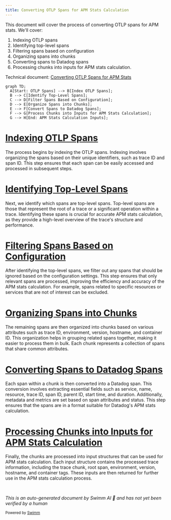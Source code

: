 ```yaml
---
title: Converting OTLP Spans for APM Stats Calculation
---
```

This document will cover the process of converting OTLP spans for APM stats. We'll cover:

1. Indexing OTLP spans
2. Identifying top-level spans
3. Filtering spans based on configuration
4. Organizing spans into chunks
5. Converting spans to Datadog spans
6. Processing chunks into inputs for APM stats calculation.

Technical document: <SwmLink doc-title="Converting OTLP Spans for APM Stats">[Converting OTLP Spans for APM Stats](/.swm/converting-otlp-spans-for-apm-stats.g3qti1fg.sw.md)</SwmLink>

```mermaid
graph TD;
  A[Start: OTLP Spans] --> B[Index OTLP Spans];
  B --> C[Identify Top-Level Spans];
  C --> D[Filter Spans Based on Configuration];
  D --> E[Organize Spans into Chunks];
  E --> F[Convert Spans to Datadog Spans];
  F --> G[Process Chunks into Inputs for APM Stats Calculation];
  G --> H[End: APM Stats Calculation Inputs];
```

# [Indexing OTLP Spans](https://app.swimm.io/repos/Z2l0aHViJTNBJTNBZGF0YWRvZy1hZ2VudCUzQSUzQVN3aW1tLURlbW8=/docs/g3qti1fg#converting-otlp-spans-to-concentrator-inputs)

The process begins by indexing the OTLP spans. Indexing involves organizing the spans based on their unique identifiers, such as trace ID and span ID. This step ensures that each span can be easily accessed and processed in subsequent steps.

# [Identifying Top-Level Spans](https://app.swimm.io/repos/Z2l0aHViJTNBJTNBZGF0YWRvZy1hZ2VudCUzQSUzQVN3aW1tLURlbW8=/docs/g3qti1fg#converting-otlp-spans-to-concentrator-inputs)

Next, we identify which spans are top-level spans. Top-level spans are those that represent the root of a trace or a significant operation within a trace. Identifying these spans is crucial for accurate APM stats calculation, as they provide a high-level overview of the trace's structure and performance.

# [Filtering Spans Based on Configuration](https://app.swimm.io/repos/Z2l0aHViJTNBJTNBZGF0YWRvZy1hZ2VudCUzQSUzQVN3aW1tLURlbW8=/docs/g3qti1fg#converting-otlp-spans-to-concentrator-inputs)

After identifying the top-level spans, we filter out any spans that should be ignored based on the configuration settings. This step ensures that only relevant spans are processed, improving the efficiency and accuracy of the APM stats calculation. For example, spans related to specific resources or services that are not of interest can be excluded.

# [Organizing Spans into Chunks](https://app.swimm.io/repos/Z2l0aHViJTNBJTNBZGF0YWRvZy1hZ2VudCUzQSUzQVN3aW1tLURlbW8=/docs/g3qti1fg#converting-otlp-spans-to-concentrator-inputs)

The remaining spans are then organized into chunks based on various attributes such as trace ID, environment, version, hostname, and container ID. This organization helps in grouping related spans together, making it easier to process them in bulk. Each chunk represents a collection of spans that share common attributes.

# [Converting Spans to Datadog Spans](https://app.swimm.io/repos/Z2l0aHViJTNBJTNBZGF0YWRvZy1hZ2VudCUzQSUzQVN3aW1tLURlbW8=/docs/g3qti1fg#transforming-otel-spans-to-dd-spans)

Each span within a chunk is then converted into a Datadog span. This conversion involves extracting essential fields such as service, name, resource, trace ID, span ID, parent ID, start time, and duration. Additionally, metadata and metrics are set based on span attributes and status. This step ensures that the spans are in a format suitable for Datadog's APM stats calculation.

# [Processing Chunks into Inputs for APM Stats Calculation](https://app.swimm.io/repos/Z2l0aHViJTNBJTNBZGF0YWRvZy1hZ2VudCUzQSUzQVN3aW1tLURlbW8=/docs/g3qti1fg#converting-otlp-spans-to-concentrator-inputs)

Finally, the chunks are processed into input structures that can be used for APM stats calculation. Each input structure contains the processed trace information, including the trace chunk, root span, environment, version, hostname, and container tags. These inputs are then returned for further use in the APM stats calculation process.

&nbsp;

*This is an auto-generated document by Swimm AI 🌊 and has not yet been verified by a human*

<SwmMeta version="3.0.0" repo-id="Z2l0aHViJTNBJTNBZGF0YWRvZy1hZ2VudCUzQSUzQVN3aW1tLURlbW8=" repo-name="datadog-agent"><sup>Powered by [Swimm](/)</sup></SwmMeta>

